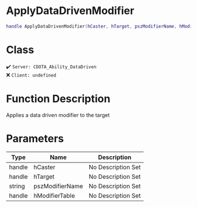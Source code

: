 # ApplyDataDrivenModifier
```lua
handle ApplyDataDrivenModifier(hCaster, hTarget, pszModifierName, hModifierTable)
```
# Class
✔️ `Server: CDOTA_Ability_DataDriven`  
❌ `Client: undefined`  

# Function Description
Applies a data driven modifier to the target
# Parameters
Type|Name|Description
--|--|--
handle|hCaster|No Description Set
handle|hTarget|No Description Set
string|pszModifierName|No Description Set
handle|hModifierTable|No Description Set
